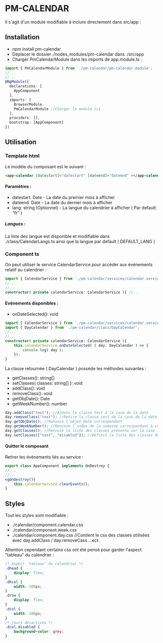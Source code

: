 
# PM-CALENDAR
Il s'agit d'un module modifiable à inclure directement dans src/app : 

## Installation
- npm install pm-calendar
- Déplacer le dossier ./nodes_modules/pm-calendar dans ./src/app
- Charger PmCalendarModule dans les imports de app.module.ts : 
```typescript
import { PmCalendarModule } from './pm-calendar/pm-calendar.module';
//...
//...
@NgModule({
  declarations: [
    AppComponent
  ],
  imports: [
    BrowserModule,
    PmCalendarModule //Charger le module ici
  ],
  providers: [],
  bootstrap: [AppComponent]
})
```

## Utilisation

### Template html

Le modèle du composant est le suivant : 
```html
<app-calendar [datestart]="datestart" [dateend]="dateend" ></app-calendar>
```
#### Paramètres : 
- datestart: Date - La date du premier mois à afficher
- dateend: Date - La date du dernier mois à afficher
- lang: string (Optionnel) - La langue du calendrier à afficher ( Par default: "fr" )

##### Langues : 
La liste des langue est disponible et modifiable dans ./class/CalendarLangs.ts ainsi que la langue par default ( DEFAULT_LANG )

### Component ts
On peut utiliser le service CalendarService pour accéder aux événements relatif au calendrier :
```typescript
import { CalendarService } from './pm-calendar/services/calendar.service';
//...
//...
constructor( private calendarService: CalendarService ){ //...
```
#### Evénements disponibles : 

- onDateSelected(): void
```typescript
import { CalendarService } from './pm-calendar/services/calendar.service';
import { DayCalendar } from './pm-calendar/class/DayCalendar';
//...
//...
constructor( private calendarService: CalendarService ){
	this.calendarService.onDateSelected( ( day: DayCalendar ) => {
	    console.log( day );
	});
}
```
La classe retournée ( DayCalendar ) possède les méthodes suivantes : 

- getClasses(): string[]
- setClasses( classes: string[] ): void
- addClass(): void
- removeClass(): void
- getObjDate(): Date
- getWeekNumber(): number
```typescript
day.addClass("test"); //Ajoute la classe test à la case de la date
day.removeClass("test"); //Retire la classe test de la case de la date
day.getObjDate(); //Renvoie l'objet Date correspondant
day.getWeekNumber(); //Renvoie l'index de la semaine correspondant à ce jour dans le mois
day.getClasses(); //Renvoie la liste des classes présente sur la case
day.setClasses(["test", "disabled"]); //Définit la liste des classes de la case
```
#### Quitter le composant 
Retirer les événements liés au service : 
```typescript
export class AppComponent implements OnDestroy {
//...
//...
ngOnDestroy(){
	this.calendarService.clearEvents();
}
```

## Styles

Tout les styles sont modifiable :

- ./calendar/component.calendar.css
- ./calendar/component.week.css
- ./calendar/component.day.css //Contient le css des classes utilisées avec day.addClass / day.removeCass ...ect.

Attention cependant certains css ont été pensé pour garder l'aspect "tableau" du calendrier : 
```css
/* Aspect 'tableau' du calendrier */
.dhead {
    display: flex;
}
.dhcol {
    width: 100px;
}
.drow {
    display: flex;
}
.dcol {
    width: 100px;
}
/* jours désactivés */
.dcol.disabled {
    background-color: grey;
}
```